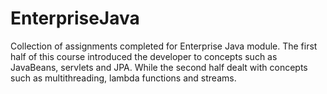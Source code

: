 # EnterpriseJava
Collection of assignments completed for Enterprise Java module.
The first half of this course introduced the developer to concepts such as JavaBeans, servlets and JPA. 
While the second half dealt with concepts such as multithreading, lambda functions and streams.
